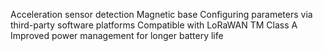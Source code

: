 Acceleration sensor detection
Magnetic base
Configuring parameters via third-party software platforms
Compatible with LoRaWAN TM Class A
Improved power management for longer battery life
